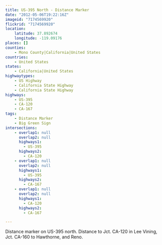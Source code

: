 ```yaml
---
title: US-395 North - Distance Marker
date: "2012-05-06T19:22:16Z"
imageid: "7174569920"
flickrid: "7174569920"
location:
    latitude: 37.892674
    longitude: -119.09176
places: []
counties:
    - Mono County|California|United States
countries:
    - United States
states:
    - California|United States
highwaytypes:
    - US Highway
    - California State Highway
    - California State Highway
highways:
    - US-395
    - CA-120
    - CA-167
tags:
    - Distance Marker
    - Big Green Sign
intersections:
    - overlap1: null
      overlap2: null
      highways1:
        - US-395
      highways2:
        - CA-120
    - overlap1: null
      overlap2: null
      highways1:
        - US-395
      highways2:
        - CA-167
    - overlap1: null
      overlap2: null
      highways1:
        - CA-120
      highways2:
        - CA-167

---
```

Distance marker on US-395 north.  Distance to Jct. CA-120 in Lee Vining, Jct. CA-160 to Hawthorne, and Reno. 